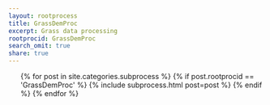 ```yaml
---
layout: rootprocess
title: GrassDemProc
excerpt: Grass data processing
rootprocid: GrassDemProc
search_omit: true
share: true
---
```


<ul class='post-list'>
{% for post in site.categories.subprocess %}
  {% if post.rootprocid == 'GrassDemProc' %}
    {% include subprocess.html post=post %}
  {% endif %}
{% endfor %}
</ul>

